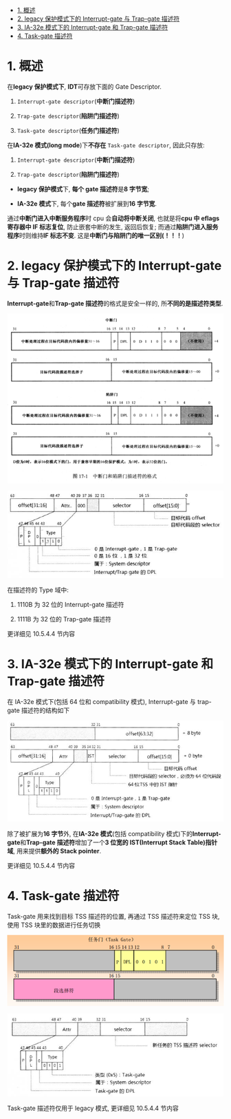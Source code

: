 
<!-- @import "[TOC]" {cmd="toc" depthFrom=1 depthTo=6 orderedList=false} -->

<!-- code_chunk_output -->

- [1. 概述](#1-概述)
- [2. legacy 保护模式下的 Interrupt-gate 与 Trap-gate 描述符](#2-legacy-保护模式下的-interrupt-gate-与-trap-gate-描述符)
- [3. IA-32e 模式下的 Interrupt-gate 和 Trap-gate 描述符](#3-ia-32e-模式下的-interrupt-gate-和-trap-gate-描述符)
- [4. Task-gate 描述符](#4-task-gate-描述符)

<!-- /code_chunk_output -->

# 1. 概述

在**legacy 保护模式下**, **IDT**可存放下面的 Gate Descriptor.

1) `Interrupt-gate descriptor`(**中断门描述符**)

2) `Trap-gate descriptor`(**陷阱门描述符**)

3) `Task-gate descriptor`(**任务门描述符**)

在**IA\-32e 模式(long mode**)下**不存在** `Task-gate descriptor`, 因此只存放:

1) `Interrupt-gate descriptor`(**中断门描述符**)

2) `Trap-gate descriptor`(**陷阱门描述符**)

* **legacy 保护模式**下, **每个 gate 描述符**是**8 字节宽**;

* **IA\-32e 模式**下, 每个**gate 描述符**被扩展到**16 字节宽**.

通过**中断门进入中断服务程序**时 cpu 会**自动将中断关闭**, 也就是将**cpu 中 eflags 寄存器中 IF 标志复位**, 防止嵌套中断的发生, 返回后恢复; 而通过**陷阱门进入服务程序**时则维持**IF 标志不变**.  这是**中断门与陷阱门的唯一区别(！！！**)

# 2. legacy 保护模式下的 Interrupt-gate 与 Trap-gate 描述符

**Interrupt-gate**和**Trap\-gate 描述符**的格式是安全一样的, 所**不同的是描述符类型**.

![config](./images/6.png)

![config](./images/9.png)

在描述符的 Type 域中:

1) 1110B 为 32 位的 Interrupt\-gate 描述符

2) 1111B 为 32 位的 Trap\-gate 描述符

更详细见 10.5.4.4 节内容

# 3. IA-32e 模式下的 Interrupt-gate 和 Trap-gate 描述符

在 IA\-32e 模式下(包括 64 位和 compatibility 模式), Interrupt\-gate 与 trap\-gate 描述符的结构如下

![config](./images/10.png)

除了被扩展为**16 字节**外, 在**IA\-32e 模式**(包括 compatibility 模式)下的**Interrupt\-gate**和**Trap\-gate 描述符**增加了一个**3 位宽的 IST(Interrupt Stack Table)指针域**, 用来提供**额外的 Stack pointer**.

更详细见 10.5.4.4 节内容

# 4. Task-gate 描述符

Task\-gate 用来找到目标 TSS 描述符的位置, 再通过 TSS 描述符来定位 TSS 块, 使用 TSS 块里的数据进行任务切换

![config](./images/11.png)

![config](./images/12.png)

Task\-gate 描述符仅用于 legacy 模式, 更详细见 10.5.4.4 节内容